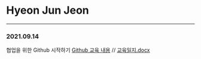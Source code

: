 # Hyeon Jun Jeon
----
### 2021.09.14
협업을 위한 Github 시작하기
[Github 교육 내용](Training/Git/2021.09.14.md) //  [교육일지.docx](Training/Git)
